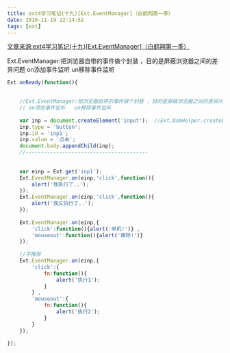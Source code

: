 ```yaml
---
title: ext4学习笔记(十九)[Ext.EventManager]（白鹤翔第一季）
date: 2016-11-19 22:14:52
tags: [ext]
---
```

[文章来源:ext4学习笔记(十九)[Ext.EventManager]（白鹤翔第一季）](http://blog.csdn.net/u011229848/article/details/53235480)

Ext.EventManager:把浏览器自带的事件做个封装 ，目的是屏蔽浏览器之间的差异问题
on添加事件监听 un移除事件监听

```javascript
Ext.onReady(function(){

	
	//Ext.EventManager:把浏览器自带的事件做个封装 ，目的是屏蔽浏览器之间的差异问题
	// on添加事件监听   un移除事件监听
	
	var inp = document.createElement('input');	//Ext.DomHelper.createDom
	inp.type = 'button';
	inp.id = 'inp1';
	inp.value = '点击';
	document.body.appendChild(inp);
	//----------------------------------------
	
	
	var einp = Ext.get('inp1');
 	Ext.EventManager.on(einp,'click',function(){
 		alert('我执行了..');
 	});
 	Ext.EventManager.on(einp,'click',function(){
 		alert('我又执行了..');
 	});	
 
 	Ext.EventManager.on(einp,{
 		'click':function(){alert('单机!')} , 
 		'mouseout':function(){alert('移除!')}
 	});
 
 	//不推荐 
 	Ext.EventManager.on(einp,{
 		'click':{
 			fn:function(){
 				alert('执行1');
 			}
 		} , 
 	    'mouseout':{
 			fn:function(){
 				alert('执行2');
 			}
 		}
 	});
	
});
```